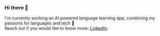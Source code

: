 ### Hi there 👋
<!--Learn more about me on my [personal website](https://bnpd.github.io/bnpd/).  -->
I'm currently working an AI powered language learning app, combining my passions for languages and tech 🙌  
Reach out if you would like to know more: [LinkedIn](https://www.linkedin.com/in/bnpd/).


<!--
**bnpd/bnpd** is a ✨ _special_ ✨ repository because its `README.md` (this file) appears on your GitHub profile.

Here are some ideas to get you started:

- 🔭 I’m currently working on ...
- 🌱 I’m currently learning ...
- 👯 I’m looking to collaborate on ...
- 🤔 I’m looking for help with ...
- 💬 Ask me about ...
- 📫 How to reach me: ...
- 😄 Pronouns: ...
- ⚡ Fun fact: ...
-->

